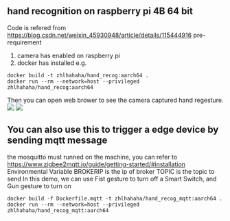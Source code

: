 ## hand recognition on raspberry pi 4B 64 bit
 Code is refered from https://blog.csdn.net/weixin_45930948/article/details/115444916
 pre-requirement
 1. camera has enabled on raspberry pi
 2. docker has installed
 e.g.
```
docker build -t zhlhahaha/hand_recog:aarch64 .
docker run --rm --network=host --privileged zhlhahaha/hand_recog:aarch64
```
 Then you can open web brower to see the camera captured hand regesture.
![](https://github.com/zhlhahaha/raspberryPi-AI/handRecog/raw/main/images/handRecog1.PNG) 
![](https://github.com/zhlhahaha/raspberryPi-AI/handRecog/raw/main/images/handRecog2.PNG) 


## You can also use this to trigger a edge device by sending mqtt message
 the mosquitto must runned on the machine, you can refer to https://www.zigbee2mqtt.io/guide/getting-started/#installation
 Environmental Variable
 BROKERIP is the ip of broker
 TOPIC is the topic to send
 In this demo, we can use Fist gesture to turn off a Smart Switch, and Gun gesture
 to turn on
```
docker build -f Dockerfile.mqtt -t zhlhahaha/hand_recog_mqtt:aarch64 .
docker run --rm --network=host --privileged zhlhahaha/hand_recog_mqtt:aarch64
```
